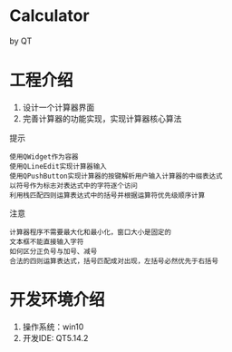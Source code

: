 # Calculator
by  QT
# 工程介绍
  1. 设计一个计算器界面
  2. 完善计算器的功能实现，实现计算器核心算法

  提示

  ```
  使用QWidget作为容器
  使用QLineEdit实现计算器输入
  使用QPushButton实现计算器的按键解析用户输入计算器的中缀表达式
  以符号作为标志对表达式中的字符逐个访问
  利用栈匹配四则运算表达式中的括号并根据运算符优先级顺序计算
  ```

  注意
  ```
  计算器程序不需要最大化和最小化，窗口大小是固定的
  文本框不能直接输入字符
  如何区分正负号与加号、减号
  合法的四则运算表达式，括号匹配成对出现，左括号必然优先于右括号
  ```
# 开发环境介绍
  1. 操作系统：win10
  2. 开发IDE:  QT5.14.2
